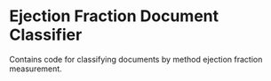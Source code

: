# Ejection Fraction Document Classifier 

Contains code for classifying documents by method ejection fraction measurement.  